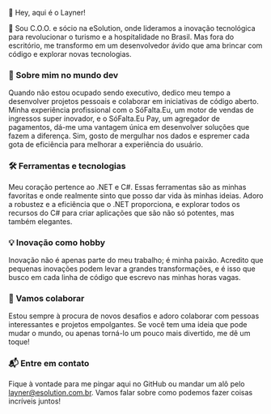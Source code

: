 👋 Hey, aqui é o Layner! 

🚀 Sou C.O.O. e sócio na eSolution, onde lideramos a inovação tecnológica para revolucionar o turismo e a hospitalidade no Brasil. Mas fora do escritório, me transformo em um desenvolvedor ávido que ama brincar com código e explorar novas tecnologias.

### 🎢 Sobre mim no mundo dev
Quando não estou ocupado sendo executivo, dedico meu tempo a desenvolver projetos pessoais e colaborar em iniciativas de código aberto. Minha experiência profissional com o SóFalta.Eu, um motor de vendas de ingressos super inovador, e o SóFalta.Eu Pay, um agregador de pagamentos, dá-me uma vantagem única em desenvolver soluções que fazem a diferença. Sim, gosto de mergulhar nos dados e espremer cada gota de eficiência para melhorar a experiência do usuário.

### 🛠️ Ferramentas e tecnologias
Meu coração pertence ao .NET e C#. Essas ferramentas são as minhas favoritas e onde realmente sinto que posso dar vida às minhas ideias. Adoro a robustez e a eficiência que o .NET proporciona, e explorar todos os recursos do C# para criar aplicações que são não só potentes, mas também elegantes.

### 💡 Inovação como hobby
Inovação não é apenas parte do meu trabalho; é minha paixão. Acredito que pequenas inovações podem levar a grandes transformações, e é isso que busco em cada linha de código que escrevo nas minhas horas vagas.

### 🤝 Vamos colaborar
Estou sempre à procura de novos desafios e adoro colaborar com pessoas interessantes e projetos empolgantes. Se você tem uma ideia que pode mudar o mundo, ou apenas torná-lo um pouco mais divertido, me dê um toque!

### 📬 Entre em contato
Fique à vontade para me pingar aqui no GitHub ou mandar um alô pelo layner@esolution.com.br. Vamos falar sobre como podemos fazer coisas incríveis juntos!
